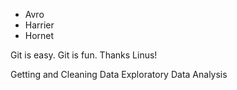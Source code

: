 * Avro
* Harrier
* Hornet

Git is easy. Git is fun.  Thanks Linus!

Getting and Cleaning Data
Exploratory Data Analysis
